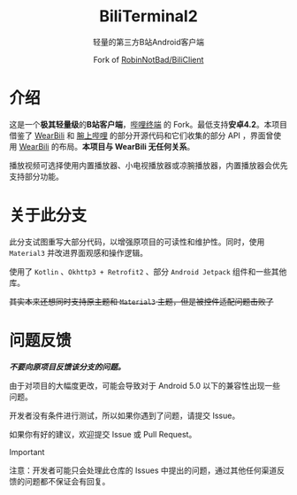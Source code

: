 <!--suppress HtmlDeprecatedAttribute -->
<div align="center">

# BiliTerminal2

轻量的第三方B站Android客户端

Fork of [RobinNotBad/BiliClient](https://gitee.com/RobinNotBad/BiliClient)

</div>

# 介绍
这是一个**极其轻量级**的**B站客户端**，[哔哩终端](https://gitee.com/RobinNotBad/BiliClient) 的 Fork。最低支持**安卓4.2**。本项目借鉴了 [WearBili](https://github.com/SpaceXC/WearBili) 和 [腕上哔哩](https://github.com/luern0313/WristBilibili) 的部分开源代码和它们收集的部分 API ，界面曾使用 [WearBili](https://github.com/SpaceXC/WearBili) 的布局。**本项目与 WearBili 无任何关系**。

播放视频可选择使用内置播放器、小电视播放器或凉腕播放器，内置播放器会优先支持部分功能。

# 关于此分支
此分支试图重写大部分代码，以增强原项目的可读性和维护性。同时，使用 ``Material3`` 并改进界面观感和操作逻辑。

使用了 ``Kotlin`` 、`Okhttp3 + Retrofit2` 、部分 ``Android Jetpack`` 组件和一些其他库。

~~其实本来还想同时支持原主题和 ``Material3`` 主题，但是被控件适配问题击败了~~

# 问题反馈
***不要向原项目反馈该分支的问题。***

由于对项目的大幅度更改，可能会导致对于 Android 5.0 以下的兼容性出现一些问题。

开发者没有条件进行测试，所以如果你遇到了问题，请提交 Issue。

如果你有好的建议，欢迎提交 Issue 或 Pull Request。

> [!IMPORTANT]
> 注意：开发者可能只会处理此仓库的 Issues 中提出的问题，通过其他任何渠道反馈的问题都不保证会有回复。